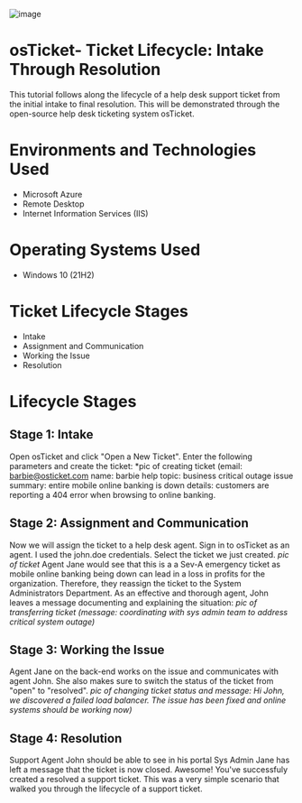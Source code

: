 ![image](https://github.com/user-attachments/assets/96741d84-29a8-4528-b59a-56bd57004853)
# osTicket- Ticket Lifecycle: Intake Through Resolution
This tutorial follows along the lifecycle of a help desk support ticket from the initial intake to final resolution. This will be demonstrated through the open-source help desk ticketing system osTicket.
# Environments and Technologies Used
+ Microsoft Azure
+ Remote Desktop
+ Internet Information Services (IIS)
# Operating Systems Used
+ Windows 10 (21H2)
# Ticket Lifecycle Stages
+ Intake
+ Assignment and Communication
+ Working the Issue
+ Resolution
# Lifecycle Stages
## Stage 1: Intake
Open osTicket and click "Open a New Ticket". Enter the following parameters and create the ticket:
*pic of creating ticket (email: barbie@osticket.com name: barbie help topic: business critical outage issue summary: entire mobile online banking is down details: customers are reporting a 404 error when browsing to online banking.
## Stage 2: Assignment and Communication
Now we will assign the ticket to a help desk agent. Sign in to osTicket as an agent. I used the john.doe credentials. Select the ticket we just created.
*pic of ticket*
Agent Jane would see that this is a a Sev-A emergency ticket as mobile online banking being down can lead in a loss in profits for the organization. Therefore, they reassign the ticket to the System Administrators Department. As an effective and thorough agent, John leaves a message documenting and explaining the situation:
*pic of transferring ticket (message: coordinating with sys admin team to address critical system outage)*
## Stage 3: Working the Issue
Agent Jane on the back-end works on the issue and communicates with agent John. She also makes sure to switch the status of the ticket from "open" to "resolved".
*pic of changing ticket status and message: Hi John, we discovered a failed load balancer. The issue has been fixed and online systems should be working now)*
## Stage 4: Resolution
Support Agent John should be able to see in his portal Sys Admin Jane has left a message that the ticket is now closed. Awesome! You've successfuly created a resolved a support ticket. This was a very simple scenario that walked you through the lifecycle of a support ticket. 
